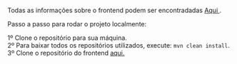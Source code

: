 Todas as informações sobre o frontend podem ser encontradadas <a href="https://github.com/iurilimamarques/todolist-frontend" target="_blank">Aqui </a>.

Passo a passo para rodar o projeto localmente:

1º Clone o repositório para sua máquina.
<br>
2º Para baixar todos os repositórios utilizados, execute: `mvn clean install`.
<br>
3º Clone o repositório do frontend <a href="https://github.com/iurilimamarques/todolist-frontend"> aqui.</a>
